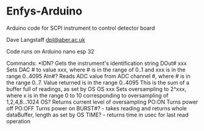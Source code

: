 # Enfys-Arduino

Arduino code for SCPI instrument to control detector board

Dave Langstaff dpl@aber.ac.uk

Code runs on Arduino nano esp 32

Commands:
  *IDN?
    Gets the instrument's identification string
  DOut# xxx
    Sets DAC # to value xxx, where # is in the range of 0..1 and xxx is in the range 0..4095
  AIn#?
    Reads ADC value from ADC channel #, where # is in the range 0..7. Value returned is in the range 0..4095
    This is the sum of a buffer full of readings, as set by OS
  OS xxx
    Sets oversampling to 2^xxx, where x is in the range 0 to 10 corresponding to oversampling of 1,2,4,8...1024
  OS?
    Returns current level of oversampling
  PO:ON Turns power off
  PO:OFF Turns power on
  BURST#? - takes reading and returns whole dataBuffer, length as set by OS
  TIME? - returns time in usec for last read operation
